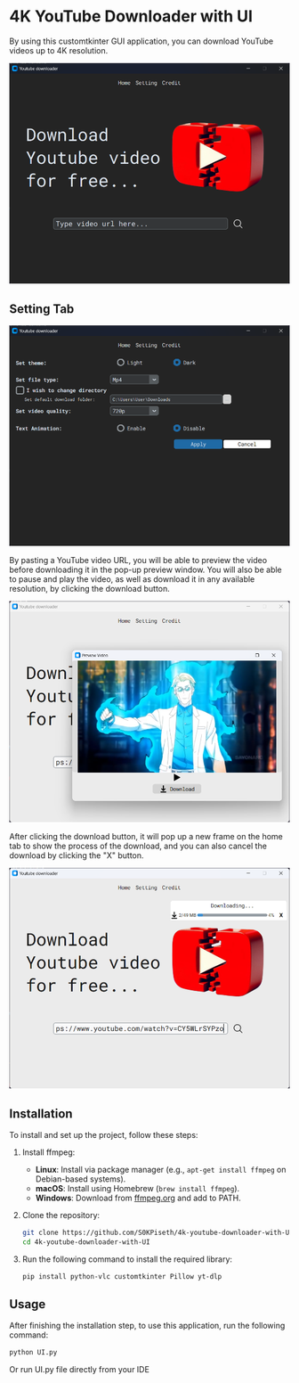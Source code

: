 
# 4K YouTube Downloader with UI

By using this customtkinter GUI application, you can download YouTube videos up to 4K resolution.


<a href="https://github.com/S0KPiseth/4k-youtube-downloader-with-UI/blob/main/Screenshots/Home_tab_dark.png">
    <img src="https://github.com/S0KPiseth/4k-youtube-downloader-with-UI/blob/main/Screenshots/Home_tab_dark.png" alt="Home Tab Dark" width="600" />
</a>

## Setting Tab

<a href="https://github.com/S0KPiseth/4k-youtube-downloader-with-UI/blob/main/Screenshots/setting_tab.png">
    <img src="https://github.com/S0KPiseth/4k-youtube-downloader-with-UI/blob/main/Screenshots/setting_tab.png" alt="Setting Tab" width="600" />
</a>

By pasting a YouTube video URL, you will be able to preview the video before downloading it in the pop-up preview window.
You will also be able to pause and play the video, as well as download it in any available resolution, by clicking the download button.

<a href="https://www.youtube.com/watch?v=CY5WLrSYPzo">
    <img src="https://github.com/S0KPiseth/4k-youtube-downloader-with-UI/blob/main/Screenshots/Video_preview.png" alt="Video Preview" width="600" />
</a>

After clicking the download button, it will pop up a new frame on the home tab to show the process of the download, and you can also cancel the download by clicking the "X" button.

<a href="https://github.com/S0KPiseth/4k-youtube-downloader-with-UI/blob/main/Screenshots/download.png">
    <img src="https://github.com/S0KPiseth/4k-youtube-downloader-with-UI/blob/main/Screenshots/download.png" alt="Download Process" width="600" />
</a>


## Installation

To install and set up the project, follow these steps:

1. Install ffmpeg:
   - **Linux**: Install via package manager (e.g., `apt-get install ffmpeg` on Debian-based systems).
   - **macOS**: Install using Homebrew (`brew install ffmpeg`).
   - **Windows**: Download from [ffmpeg.org](https://ffmpeg.org/download.html) and add to PATH.

2. Clone the repository:
    ```bash
    git clone https://github.com/S0KPiseth/4k-youtube-downloader-with-UI.git
    cd 4k-youtube-downloader-with-UI
    ```

3. Run the following command to install the required library:
   
    ```bash
    pip install python-vlc customtkinter Pillow yt-dlp
    ```
## Usage

After finishing the installation step, to use this application, run the following command:
```bash
python UI.py
```
Or run UI.py file directly from your IDE
